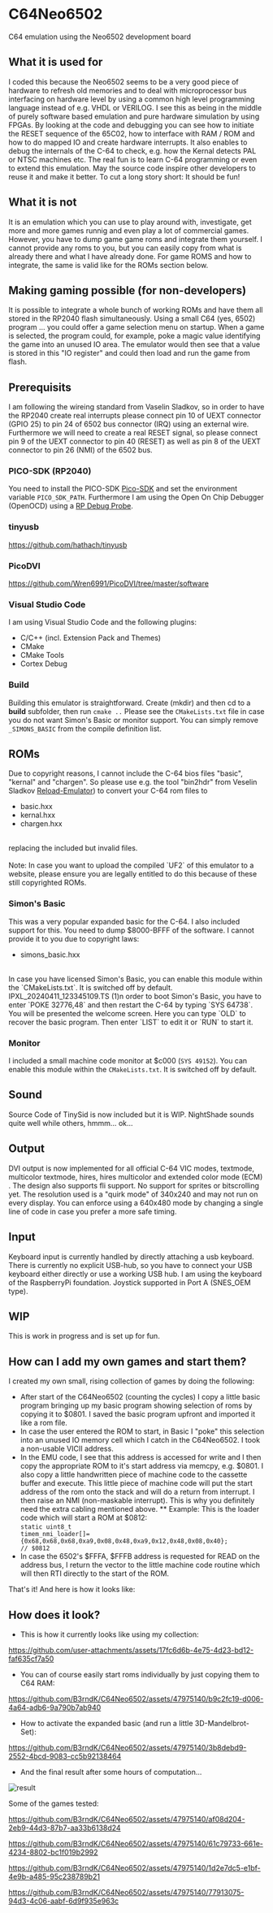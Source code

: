 # C64Neo6502
C64 emulation using the Neo6502 development board 

## What it is used for
I coded this because the Neo6502 seems to be a very good piece of hardware to refresh old memories and to deal with microprocessor bus interfacing on hardware level by using a common high level programming language instead of e.g. VHDL or VERILOG. I see this as being in the middle of purely software based emulation and pure hardware simulation by using FPGAs. By looking at the code and debugging you can see how to initiate the RESET sequence of the 65C02, how to interface with RAM / ROM and how to do mapped IO and create hardware interrupts. It also enables to debug the internals of the C-64 to check, e.g. how the Kernal detects PAL or NTSC machines etc. The real fun is to learn C-64 programming or even to extend this emulation. May the source code inspire other developers to reuse it and make it better. To cut a long story short: It should be fun!

## What it is not
It is an emulation which you can use to play around with, investigate, get more and more games runnig and even play a lot of commercial games. However, you have to dump game game roms and integrate them yourself. I cannot provide any roms to you, but you can easily copy from what is already there and what I have already done. For game ROMS and how to integrate, the same is valid like for the ROMs section below.

## Making gaming possible (for non-developers)
It is possible to integrate a whole bunch of working ROMs and have them all stored in the RP2040 flash simultaneously. Using a small C64 (yes, 6502) program ... you could offer a game selection menu on startup. When a game is selected, the program could, for example, poke a magic value identifying the game into an unused IO area. The emulator would then see that a value is stored in this "IO register" and could then load and run the game from flash.

## Prerequisits
I am following the wireing standard from Vaselin Sladkov, so in order to have the RP2040 create real interrupts please connect pin 10 of UEXT connector (GPIO 25) to pin 24 of 6502 bus connector (IRQ) using an external wire. Furthermore we will need to create a real RESET signal, so please connect pin 9 of the UEXT connector to pin 40 (RESET) as well as pin 8 of the UEXT connector to pin 26 (NMI) of the 6502 bus.

### PICO-SDK (RP2040)
You need to install the PICO-SDK [Pico-SDK](https://github.com/raspberrypi/pico-sdk) and set the environment variable `PICO_SDK_PATH`. Furthermore I am using the Open On Chip Debugger (OpenOCD) using a [RP Debug Probe](https://www.raspberrypi.com/products/debug-probe/).

### tinyusb
https://github.com/hathach/tinyusb

### PicoDVI
https://github.com/Wren6991/PicoDVI/tree/master/software

### Visual Studio Code
I am using Visual Studio Code and the following plugins:

<ul>
<li>C/C++ (incl. Extension Pack and Themes)</li>
<li>CMake</li>
<li>CMake Tools</li>
<li>Cortex Debug</li>
</ul>

### Build
Building this emulator is straightforward. Create (mkdir) and then cd to a **build** subfolder, then run `cmake ..`
Please see the `CMakeLists.txt` file in case you do not want Simon's Basic or monitor support. You can simply remove `_SIMONS_BASIC` from the compile definition list.  

## ROMs
Due to copyright reasons, I cannot include the C-64 bios files "basic", "kernal" and "chargen". So please use e.g. the tool "bin2hdr" from Veselin Sladkov [Reload-Emulator](https://github.com/vsladkov/reload-emulator)) to convert your C-64 rom files to 

<ul>
  <li>basic.hxx</li>
  <li>kernal.hxx</li>
  <li>chargen.hxx</li>
</ul><br>
replacing the included but invalid files.
<BR>
<BR>
Note: In case you want to upload the compiled `UF2` of this emulator to a website, please ensure you are legally entitled to do this because of these still copyrighted ROMs.

### Simon's Basic
This was a very popular expanded basic for the C-64. I also included support for this. You need to dump $8000-BFFF of the software. I cannot provide it to you due to copyright laws:
<ul>
  <li>simons_basic.hxx</li>
</ul><br>
In case you have licensed Simon's Basic, you can enable this module within the `CMakeLists.txt`. It is switched off by default.
IPXL_20240411_123345109.TS (1)n order to boot Simon's Basic, you have to enter `POKE 32776,48` and then restart the C-64 by typing `SYS 64738`. You will be presented the welcome screen. Here you can type `OLD` to recover the basic program. Then enter `LIST` to edit it or `RUN` to start it.

### Monitor
I included a small machine code monitor at $c000 (`SYS 49152`).
You can enable this module within the `CMakeLists.txt`. It is switched off by default.

## Sound
Source Code of TinySid is now included but it is WIP. NightShade sounds quite well while others, hmmm... ok...

## Output
DVI output is now implemented for all official C-64 VIC modes, textmode, multicolor textmode, hires, hires multicolor and extended color mode (ECM) . The design also supports fli support. No support for sprites or bitscrolling yet. The resolution used is a "quirk mode" of 340x240 and may not run on every display. You can enforce using a 640x480 mode by changing a single line of code in case you prefer a more safe timing.

## Input
Keyboard input is currently handled by directly attaching a usb keyboard. There is currently no explicit USB-hub, so you have to connect your USB keyboard either directly or use a working USB hub. I am using the keyboard of the RaspberryPi foundation. Joystick supported in Port A (SNES_OEM type).

## WIP
This is work in progress and is set up for fun. 

## How can I add my own games and start them?
I created my own small, rising collection of games by doing the following:

* After start of the C64Neo6502 (counting the cycles) I copy a little basic program bringing up my basic program showing selection of roms by copying it to $0801. I saved the basic program upfront and imported it like a rom file.
* In case the user entered the ROM to start, in Basic I "poke" this selection into an unused IO memory cell which I catch in the C64Neo6502. I took a non-usable VICII address.
* In the EMU code, I see that this address is accessed for write and I then copy the appropriate ROM to it's start address via memcpy, e.g. $0801. I also copy a little handwritten piece of  machine code to the cassette buffer and execute. This little piece of machine code will put the start address of the rom onto the stack and will do a return from interrupt. I then raise an NMI (non-maskable interrupt). This is why you definitely need the extra cabling mentioned above.
** Example: This is the loader code which will start a ROM at $0812:<BR><code>static uint8_t timem_nmi_loader[]={0x68,0x68,0x68,0xa9,0x08,0x48,0xa9,0x12,0x48,0x08,0x40};  // $0812</code>
* In case the 6502's $FFFA, $FFFB address is requested for READ on the address bus, I return the vector to the little machine code routine which will then RTI directly to the start of the ROM. 

That's it! And here is how it looks like:





## How does it look?
* This is how it currently looks like using my collection:

https://github.com/user-attachments/assets/17fc6d6b-4e75-4d23-bd12-faf635cf7a50

* You can of course easily start roms individually by just copying them to C64 RAM:

https://github.com/B3rndK/C64Neo6502/assets/47975140/b9c2fc19-d006-4a64-adb6-9a790b7ab940

* How to activate the expanded basic (and run a little 3D-Mandelbrot-Set):


https://github.com/B3rndK/C64Neo6502/assets/47975140/3b8debd9-2552-4bcd-9083-cc5b92138464

* And the final result after some hours of computation...
  
![result](https://github.com/B3rndK/C64Neo6502/assets/47975140/7d0ea53a-ef3a-47bd-9427-aa0bf179def9)


Some of the games tested:


https://github.com/B3rndK/C64Neo6502/assets/47975140/af08d204-2eb9-44d3-87b7-aa33b6138d24


https://github.com/B3rndK/C64Neo6502/assets/47975140/61c79733-661e-4234-8802-bc1f019b2992


https://github.com/B3rndK/C64Neo6502/assets/47975140/1d2e7dc5-e1bf-4e9b-a485-95c238789b21


https://github.com/B3rndK/C64Neo6502/assets/47975140/77913075-94d3-4c06-aabf-6d9f935e963c


